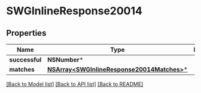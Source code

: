 # SWGInlineResponse20014

## Properties
Name | Type | Description | Notes
------------ | ------------- | ------------- | -------------
**successful** | **NSNumber*** |  | [optional] 
**matches** | [**NSArray&lt;SWGInlineResponse20014Matches&gt;***](SWGInlineResponse20014Matches.md) |  | [optional] 

[[Back to Model list]](../README.md#documentation-for-models) [[Back to API list]](../README.md#documentation-for-api-endpoints) [[Back to README]](../README.md)


